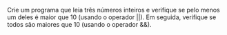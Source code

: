Crie um programa que leia três números inteiros e verifique se pelo menos um deles é maior que 10 (usando o operador ||). Em seguida, verifique se todos são maiores que 10 (usando o operador &&).

